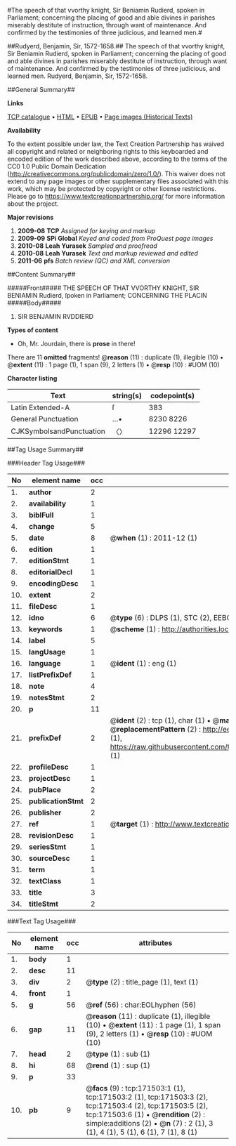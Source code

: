 #The speech of that vvorthy knight, Sir Beniamin Rudierd, spoken in Parliament; concerning the placing of good and able divines in parishes miserably destitute of instruction, through want of maintenance. And confirmed by the testimonies of three judicious, and learned men.#

##Rudyerd, Benjamin, Sir, 1572-1658.##
The speech of that vvorthy knight, Sir Beniamin Rudierd, spoken in Parliament; concerning the placing of good and able divines in parishes miserably destitute of instruction, through want of maintenance. And confirmed by the testimonies of three judicious, and learned men.
Rudyerd, Benjamin, Sir, 1572-1658.

##General Summary##

**Links**

[TCP catalogue](http://www.ota.ox.ac.uk/tcp/)  • 
[HTML](http://tei.it.ox.ac.uk/tcp/Texts-HTML/free/A92/A92067.html)  • 
[EPUB](http://tei.it.ox.ac.uk/tcp/Texts-EPUB/free/A92/A92067.epub) • 
[Page images (Historical Texts)](https://historicaltexts.jisc.ac.uk/eebo-45097927e)

**Availability**

To the extent possible under law, the Text Creation Partnership has waived all copyright and related or neighboring rights to this keyboarded and encoded edition of the work described above, according to the terms of the CC0 1.0 Public Domain Dedication (http://creativecommons.org/publicdomain/zero/1.0/). This waiver does not extend to any page images or other supplementary files associated with this work, which may be protected by copyright or other license restrictions. Please go to https://www.textcreationpartnership.org/ for more information about the project.

**Major revisions**

1. __2009-08__ __TCP__ *Assigned for keying and markup*
1. __2009-09__ __SPi Global__ *Keyed and coded from ProQuest page images*
1. __2010-08__ __Leah Yurasek__ *Sampled and proofread*
1. __2010-08__ __Leah Yurasek__ *Text and markup reviewed and edited*
1. __2011-06__ __pfs__ *Batch review (QC) and XML conversion*

##Content Summary##

#####Front#####
THE SPEECH OF THAT VVORTHY KNIGHT, SIR BENIAMIN Rudierd, ſpoken in Parliament; CONCERNING THE PLACIN
#####Body#####

1. SIR BENJAMIN RVDDIERD

**Types of content**

  * Oh, Mr. Jourdain, there is **prose** in there!

There are 11 **omitted** fragments! 
 @__reason__ (11) : duplicate (1), illegible (10)  •  @__extent__ (11) : 1 page (1), 1 span (9), 2 letters (1)  •  @__resp__ (10) : #UOM (10)

**Character listing**


|Text|string(s)|codepoint(s)|
|---|---|---|
|Latin Extended-A|ſ|383|
|General Punctuation|…•|8230 8226|
|CJKSymbolsandPunctuation|〈〉|12296 12297|

##Tag Usage Summary##

###Header Tag Usage###

|No|element name|occ|attributes|
|---|---|---|---|
|1.|__author__|2||
|2.|__availability__|1||
|3.|__biblFull__|1||
|4.|__change__|5||
|5.|__date__|8| @__when__ (1) : 2011-12 (1)|
|6.|__edition__|1||
|7.|__editionStmt__|1||
|8.|__editorialDecl__|1||
|9.|__encodingDesc__|1||
|10.|__extent__|2||
|11.|__fileDesc__|1||
|12.|__idno__|6| @__type__ (6) : DLPS (1), STC (2), EEBO-CITATION (1), OCLC (1), VID (1)|
|13.|__keywords__|1| @__scheme__ (1) : http://authorities.loc.gov/ (1)|
|14.|__label__|5||
|15.|__langUsage__|1||
|16.|__language__|1| @__ident__ (1) : eng (1)|
|17.|__listPrefixDef__|1||
|18.|__note__|4||
|19.|__notesStmt__|2||
|20.|__p__|11||
|21.|__prefixDef__|2| @__ident__ (2) : tcp (1), char (1)  •  @__matchPattern__ (2) : ([0-9\-]+):([0-9IVX]+) (1), (.+) (1)  •  @__replacementPattern__ (2) : http://eebo.chadwyck.com/downloadtiff?vid=$1&page=$2 (1), https://raw.githubusercontent.com/textcreationpartnership/Texts/master/tcpchars.xml#$1 (1)|
|22.|__profileDesc__|1||
|23.|__projectDesc__|1||
|24.|__pubPlace__|2||
|25.|__publicationStmt__|2||
|26.|__publisher__|2||
|27.|__ref__|1| @__target__ (1) : http://www.textcreationpartnership.org/docs/. (1)|
|28.|__revisionDesc__|1||
|29.|__seriesStmt__|1||
|30.|__sourceDesc__|1||
|31.|__term__|1||
|32.|__textClass__|1||
|33.|__title__|3||
|34.|__titleStmt__|2||


###Text Tag Usage###

|No|element name|occ|attributes|
|---|---|---|---|
|1.|__body__|1||
|2.|__desc__|11||
|3.|__div__|2| @__type__ (2) : title_page (1), text (1)|
|4.|__front__|1||
|5.|__g__|56| @__ref__ (56) : char:EOLhyphen (56)|
|6.|__gap__|11| @__reason__ (11) : duplicate (1), illegible (10)  •  @__extent__ (11) : 1 page (1), 1 span (9), 2 letters (1)  •  @__resp__ (10) : #UOM (10)|
|7.|__head__|2| @__type__ (1) : sub (1)|
|8.|__hi__|68| @__rend__ (1) : sup (1)|
|9.|__p__|33||
|10.|__pb__|9| @__facs__ (9) : tcp:171503:1 (1), tcp:171503:2 (1), tcp:171503:3 (2), tcp:171503:4 (2), tcp:171503:5 (2), tcp:171503:6 (1)  •  @__rendition__ (2) : simple:additions (2)  •  @__n__ (7) : 2 (1), 3 (1), 4 (1), 5 (1), 6 (1), 7 (1), 8 (1)|
